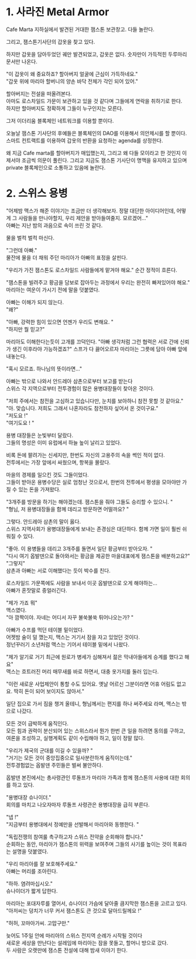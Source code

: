 # 1. 사라진 Metal Armor

Cafe Marta 지하실에서 발견된 거대한 잼스톤 보관창고. 다들 놀란다.<br>

그리고, 잼스톤기사단의 갑옷을 찾고 있다. <br>

하지만 갑옷을 담아두었던 궤만 발견되었고, 갑옷은 없다. 숫자만이 가득적힌 두루마리 문서만 나온다.<br>

"이 갑옷이 왜 중요하죠? 할아버지 얼굴에 근심이 가득하네요." <br>
"갑옷 위에 마리아 할버니의 양손 바닥 전체가 각인 되어 있어." <br>

할아버지는 전설을 떠올려본다.<br>
아마도 로스차일드 가문이 보관하고 있을 것 같다며 그들에게 연락을 취하기로 한다.<br>
하지만 할아버지도 정확하게 그들이 누구인지는 모른다.<br>

그저 이더리움 블록체인 네트워크를 이용할 뿐이다.<br>

오늘날 잼스톤 기사단의 후예들은 블록체인의 DAO를 이용해서 의안제시를 할 뿐이다. 스마트 컨트랙트를 이용하여 갑옷의 반환을 요청하는 agenda를 상정한다.<br>

왜 지금 Cafe marta를 할아버지가 매입했는지, 그리고 왜 다들 모이라고 한 것인지 이제서야 조금씩 의문이 풀린다. 그리고 지금도 잼스톤 기사단이 명맥을 유지하고 있으며 private 블록체인으로 소통하고 있음에 놀란다.<br>


# 2. 스위스 용병

"어제밤 맥스가 해준 이야기는 조금만 더 생각해보자. 정말 대단한 아이디어인데, 어떻게 그 사람들을 만나야할지, 우리 제안을 받아들여줄지. 모르겠어..." <br>
아빠는 지난 밤의 과음으로 속이 쓰린 것 같다. <br>

물을 벌컥 벌컥 마신다. <br>

"그런데 아빠."<br>
물잔에 물을 더 채워 주던 마리아가 아빠의 표정을 살핀다.<br>

"우리가 가진 잼스톤도 로스차일드 사람들에게 맡겨야 해요."
순간 정적이 흐른다.

"잼스톤을 빌려주고 황금을 담보로 잡아두는 과정에서 우리는 완전히 빠져있어야 해요." <br>
마리아는 여운이 가시기 전에 말을 덧붙였다. <br>

아빠는 이해가 되지 않는다. <br>
"왜?"<br>

"아빠, 강력한 힘이 있으면 언젠가 우리도 변해요. "<br>
"하지만 뭘 믿고?"

마리아도 이해한다는듯이 고개를 끄덕인다.
"아빠 생각처럼 그런 협력은 서로 간에 신뢰가 생긴 이후라야 가능하겠죠?"
스프가 다 끓어오르자 마리아는 그릇에 담아 아빠 앞에 내놓는다. <br>

"혹시 모르죠. 하나님의 뜻이라면..." <br>

아빠는 밖으로 나와서 안드레아 삼촌으로부터 보고를 받는다 <br>
스위스 각 지역으로부터 전투경험이 많은 용병대장들이 찾아온 것이다. <br>

"저희 주에서는 참전을 고심하고 있습니다만, 눈치를 보아하니 참전 못할 것 같아요."<br>
"아. 맞습니다. 저희도 그래서 나혼자라도 참전하자 싶어서 온 것이구요." <br>
"저도요 !" <br>
"여기도요 ! " <br>

용병 대장들은 눈빛부터 달랐다. <br>
그들의 명성은 이미 유럽에서 하늘 높이 날리고 있었다. <br>

비록 돈에 팔려가는 신세지만, 한번도 자신의 고용주의 속을 썩인 적이 없다. <br>
전투에서는 가장 앞에서 싸웠으며, 항복을 몰랐다. <br>

마을의 경제를 일으킨 것도 그들이었다. <br>
그들이 받아온 용병수당은 실로 엄청난 것으로서, 한번의 전투에서 평생을 모아야만 가질 수 있는 돈을 가져왔다. <br>

"3개주를 방문을 하기는 해야겠는데. 잼스톤을 줘야 그들도 승리할 수 있으니. "<br>
"형님, 저 용병대장들을 함께 데리고 방문하면 어떨까요? " <br>

그렇다. 안드레아 삼촌의 말이 옳다. <br>
스위스 지역사회가 용병대장들에게 보내는 존경심은 대단하다. 함께 가면 일이 훨씬 쉬워질 수 있다. <br>

"좋아. 이 용병들을 데리고 3개주를 돌면서 일단 황금부터 받아오자. "<br>
"다시 여기 옵발덴으로 돌아와서는 황금을 제공한 마을대표에게 잼스톤을 배분하고요?"<br>
"그렇지"<br>
삼촌과 아빠는 서로 이해했다는 듯이 박수를 친다. <br>

로스차일드 가문쪽에도 사람을 보내서 이곳 옵발덴으로 오게 해야하는...<br>
아빠가 혼잣말로 중얼러긴다. <br>

"제가 가죠 뭐"<br>
맥스였다.<br>
"아 깜짝이야. 자네는 어디서 자꾸 불쑥불쑥 튀어나오는가? "<br>

아빠가 수프를 먹던 테이블 밑이었다. <br>
어젯밤 술이 덜 깼는지, 맥스는 거기서 잠을 자고 있었던 것이다. <br>
정넌꾸러기 소년처럼 맥스는 기어서 테이블 밑에서 나왔다. <br>

"제가 알기로 거기 최근에 원로가 병세가 심해져서 젊은 막내아들에게 승계를 했다고 해요"<br>
맥스는 흐트러진 머리 매무새를 바로 하면서, 대충 옷가지를 둘러 입는다. <br>

"이런 새로운 사업제안이 통할 수도 있어요. 옛날 어르신 그분이라면 어휴 어림도 없고요. 딱히 돈이 되어 보이지도 않아서."<br>

일단 집으로 가서 짐을 챙겨 올테니, 형님께서는 편지를 하나 써주세요 라며, 맥스는 밖으로 나갔다. <br>

모든 것이 급박하게 움직인다. <br>
모든 힘과 권력이 분산되어 있는 스위스라서 뭔가 한번 큰 일을 하려면 동의를 구하고, 여론을 조성하고, 실행계획도 같이 수립해야 하고, 일이 정말 많다. <br>

"우리가 제국의 군대를 이길 수 있을까? "<br>
"거기는 모든 것이 중앙집중으로 일사분란하게 움직이는데." <br>
전투경험없는 옵발덴 주민들은 벌써 불안하다. <br>

옵발덴 본진에서는 총사령관인 루돌프가 마리아 가족과 함께 잼스톤의 사용에 대한 회의를 하고 있다. <br>

"용병대장 슈나이더."<br>
회의를 마치고 나오자마자 루돌프 사령관은 용병대장을 급히 부른다. <br>

"넵 !"<br>
"지금부터 용병대에서 정예만을 선발해서 마리아와 동행한다. "<br>

"독립전쟁의 참여룰 촉구하고자 스위스 전약을 순회해야 합니다."<br>
순회하는 동안, 마리아가 잼스톤의 위력을 보여주며 그들의 사기를 높이는 것이 목표라는 설명을 덧붙였다. <br>

"우리 마리아를 잘 보호해주세요."<br>
아빠는 머리를 조아린다. <br>

"하하. 염려마십시오." <br>
슈나이더가 짧게 답한다. <br>

마리아는 포대자루를 열어서, 슈나이더 가슴에 달아줄 큼지막한 잼스톤을 고르고 있다. <br>
"아저씨는 덩치가 너무 커서 잼스톤도 큰 것으로 달아드릴께요 !"<br>

"허허, 꼬마아가씨. 고맙구만." <br>

늦어도 1주일 안에 마리아의 스위스 전지역 순례가 시작될 것이다 <br>
새로운 세상을 만난다는 설레임에 마리아는 잠을 못들고, 할머니 방으로 갔다.<br>
두 사람은 오랫만에 잼스톤 전설에 대해 밤새 이야기 한다.<br>



